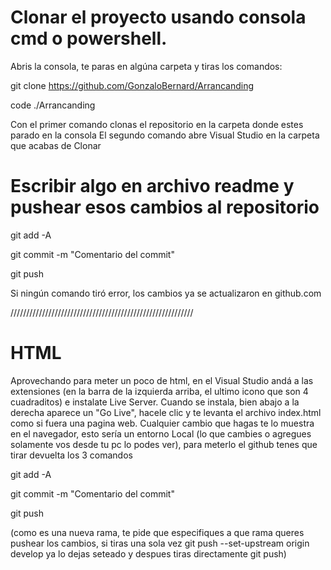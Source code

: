 # Clonar el proyecto usando consola cmd o powershell. 
Abris la consola, te paras en algúna carpeta y tiras los comandos:

git clone https://github.com/GonzaloBernard/Arrancanding

code ./Arrancanding

Con el primer comando clonas el repositorio en la carpeta donde estes parado en la consola
El segundo comando abre Visual Studio en la carpeta que acabas de Clonar

# Escribir algo en archivo readme y pushear esos cambios al repositorio 

git add -A

git commit -m "Comentario del commit"

git push

Si ningún comando tiró error, los cambios ya se actualizaron en github.com

//////////////////////////////////////////////////////////

# HTML

Aprovechando para meter un poco de html, en el Visual Studio andá a las extensiones (en la barra de la izquierda arriba, el ultimo icono que son 4 cuadraditos) e instalate Live Server.
Cuando se instala, bien abajo a la derecha aparece un "Go Live", hacele clic y te levanta el archivo index.html como si fuera una pagina web.
Cualquier cambio que hagas te lo muestra en el navegador, esto sería un entorno Local (lo que cambies o agregues solamente vos desde tu pc lo podes ver), para meterlo el github tenes que tirar devuelta los 3 comandos 

git add -A

git commit -m "Comentario del commit"

git push

(como es una nueva rama, te pide que especifiques a que rama queres pushear los cambios, si tiras una sola vez git push --set-upstream origin develop ya lo dejas seteado y despues tiras directamente git push)

